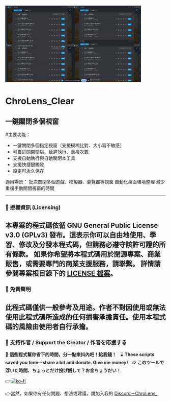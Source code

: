![ChroLens_Clear v1.0](./demo.gif)
# ChroLens_Clear<br>
## 一鍵關閉多個視窗
#主要功能：

* 一鍵關閉多個指定視窗（支援模糊比對、大小寫不敏感）
* 可自訂關閉間隔、延遲執行、重複次數
* 支援自動執行與自動關閉本工具
* 支援快捷鍵觸發
* 設定可永久保存


適用場景：
批次關閉多個遊戲、模擬器、瀏覽器等視窗
自動化桌面環境整理
減少重複手動關閉視窗的時間

---
### 📄 授權資訊 (Licensing)
本專案的程式碼依循 **GNU General Public License v3.0 (GPLv3)** 發布。這表示你可以自由地使用、學習、修改及分發本程式碼，但請務必遵守該許可證的所有條款。
**如果你希望將本程式碼用於閉源專案、商業販售，或需要專門的商業支援服務，請聯繫。**
詳情請參閱專案根目錄下的 [LICENSE 檔案](LICENSE)。
---
### 📄 免責聲明
此程式碼僅供一般參考及用途。作者不對因使用或無法使用此程式碼所造成的任何損害承擔責任。使用本程式碼的風險由使用者自行承擔。
---
### 💸 支持作者 / Support the Creator / 作者を応援する

🧠 **這些程式幫你省下的時間，分一點來抖內吧！給我錢！**  
⌛ **These scripts saved you time—share a bit and donate. Give me money!**  
🪙 **このツールで浮いた時間、ちょっとだけ投げ銭して？お金ちょうだい！**

👉[![ko-fi](https://ko-fi.com/img/githubbutton_sm.svg)](https://ko-fi.com/B0B51FBVA8)

👉當然，如果你有任何問題、想法或建議，請加入我的 [Discord－ChroLens_](https://discord.gg/72Kbs4WPPn)
